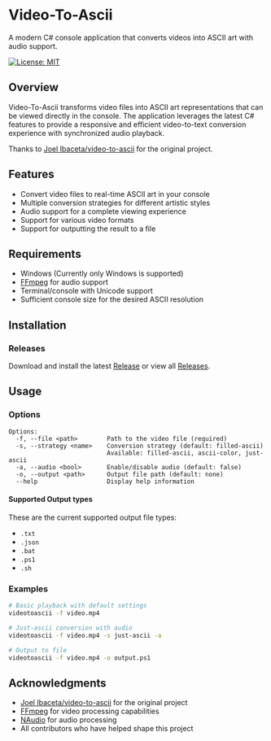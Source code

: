 # Video-To-Ascii

A modern C# console application that converts videos into ASCII art with audio support.

[![License: MIT](https://img.shields.io/badge/License-MIT-yellow.svg)](https://opensource.org/licenses/MIT)

## Overview

Video-To-Ascii transforms video files into ASCII art representations that can be viewed directly in the console. The application leverages the latest C# features to provide a responsive and efficient video-to-text conversion experience with synchronized audio playback.

Thanks to [Joel Ibaceta/video-to-ascii](https://github.com/joelibaceta/video-to-ascii) for the original project.

## Features

- Convert video files to real-time ASCII art in your console
- Multiple conversion strategies for different artistic styles
- Audio support for a complete viewing experience
- Support for various video formats
- Support for outputting the result to a file

## Requirements

- Windows (Currently only Windows is supported)
- [FFmpeg](https://ffmpeg.org/) for audio support
- Terminal/console with Unicode support
- Sufficient console size for the desired ASCII resolution

## Installation

### Releases

Download and install the latest [Release](https://github.com/Der-Floh/Video-To-Ascii/releases/latest) or view all [Releases](https://github.com/Der-Floh/Video-To-Ascii/releases).

## Usage

### Options

```
Options:
  -f, --file <path>        Path to the video file (required)
  -s, --strategy <name>    Conversion strategy (default: filled-ascii)
                           Available: filled-ascii, ascii-color, just-ascii
  -a, --audio <bool>       Enable/disable audio (default: false)
  -o, --output <path>      Output file path (default: none)
  --help                   Display help information
```

#### Supported Output types
These are the current supported output file types:
- `.txt`
- `.json`
- `.bat`
- `.ps1`
- `.sh`

### Examples

```bash
# Basic playback with default settings
videotoascii -f video.mp4

# Just-ascii conversion with audio
videotoascii -f video.mp4 -s just-ascii -a

# Output to file
videotoascii -f video.mp4 -o output.ps1
```

## Acknowledgments

- [Joel Ibaceta/video-to-ascii](https://github.com/joelibaceta/video-to-ascii) for the original project
- [FFmpeg](https://ffmpeg.org/) for video processing capabilities
- [NAudio](https://github.com/naudio/NAudio) for audio processing
- All contributors who have helped shape this project